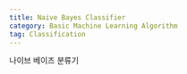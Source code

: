 ```yaml
---
title: Naive Bayes Classifier
category: Basic Machine Learning Algorithm
tag: Classification
---
```


나이브 베이즈 분류기
